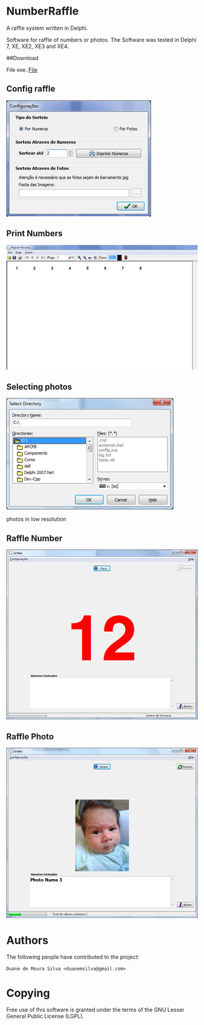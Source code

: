 # NumberRaffle
A raffle system written in Delphi.

Software for raffle of numbers or photos.
The Software was tested in Delphi 7, XE, XE2, XE3 and XE4.

##Download 

File exe.:[File](https://raw.githubusercontent.com/duanemsilva/NumberRaffle/master/Sorteio.zip)

Config raffle
-
![Config](https://raw.githubusercontent.com/duanemsilva/NumberRaffle/master/Sorteio%20Images/Config.png)

Print Numbers
-
![Print](https://raw.githubusercontent.com/duanemsilva/NumberRaffle/master/Sorteio%20Images/Print.png)

Selecting photos
-
![Select](https://raw.githubusercontent.com/duanemsilva/NumberRaffle/master/Sorteio%20Images/select%20Photo.png)

photos in low resolution

Raffle Number
-
![raffleNumber](https://raw.githubusercontent.com/duanemsilva/NumberRaffle/master/Sorteio%20Images/raffle%20numbers.png)

Raffle Photo
-
![rafflePhoto](https://raw.githubusercontent.com/duanemsilva/NumberRaffle/master/Sorteio%20Images/raffle%20photo.png)

Authors
=======

The following people have contributed to the project:

    Duane de Moura Silva <duanemsilva@gmail.com>
    
Copying
=======

Free use of this software is granted under the terms of the GNU Lesser General
Public License (LGPL).
